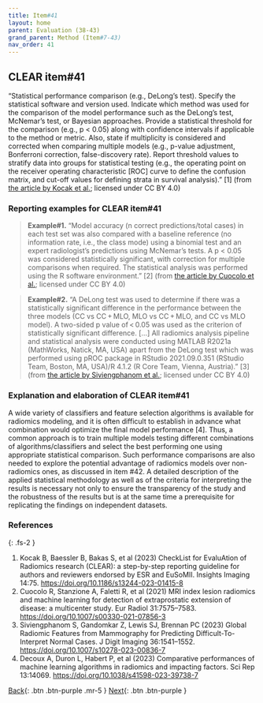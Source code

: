 ```yaml
---
title: Item#41
layout: home
parent: Evaluation (38-43)
grand_parent: Method (Item#7-43)
nav_order: 41
---
```


## CLEAR item#41


“Statistical performance comparison (e.g., DeLong’s test). Specify the statistical software and version used. Indicate which method was used for the comparison of the model performance such as the DeLong’s test, McNemar’s test, or Bayesian approaches. Provide a statistical threshold for the comparison (e.g., p < 0.05) along with confidence intervals if applicable to the method or metric. Also, state if multiplicity is considered and corrected when comparing multiple models (e.g., p-value adjustment, Bonferroni correction, false-discovery rate). Report threshold values to stratify data into groups for statistical testing (e.g., the operating point on the receiver operating characteristic [ROC] curve to define the confusion matrix, and cut-off values for defining strata in survival analysis).” [1] (from [the article by Kocak et al.](https://insightsimaging.springeropen.com/articles/10.1186/s13244-023-01415-8); licensed under CC BY 4.0)


### Reporting examples for CLEAR item#41

> **Example#1.** “Model accuracy (n correct predictions/total cases) in each test set was also compared with a baseline reference (no information rate, i.e., the class mode) using a binomial test and an expert radiologist’s predictions using McNemar’s tests. A p < 0.05 was considered statistically significant, with correction for multiple comparisons when required. The statistical analysis was performed using the R software environment.” [2] (from [the article by Cuocolo et al.](); licensed under CC BY 4.0)

> **Example#2.** “A DeLong test was used to determine if there was a statistically significant difference in the performance between the three models (CC vs CC + MLO, MLO vs CC + MLO, and CC vs MLO model). A two-sided p value of < 0.05 was used as the criterion of statistically significant difference. […] All radiomics analysis pipeline and statistical analysis were conducted using MATLAB R2021a (MathWorks, Natick, MA, USA) apart from the DeLong test which was performed using pROC package in RStudio 2021.09.0.351 (RStudio Team, Boston, MA, USA)/R 4.1.2 (R Core Team, Vienna, Austria).” [3] (from [the article by  Siviengphanom et al.](https://doi.org/10.1007/s10278-023-00836-7); licensed under CC BY 4.0)

### Explanation and elaboration of CLEAR item#41

A wide variety of classifiers and feature selection algorithms is available for radiomics modeling, and it is often difficult to establish in advance what combination would optimize the final model performance [4]. Thus, a common approach is to train multiple models testing different combinations of algorithms/classifiers and select the best performing one using appropriate statistical comparison. Such performance comparisons are also needed to explore the potential advantage of radiomics models over non-radiomics ones, as discussed in item #42. A detailed description of the applied statistical methodology as well as of the criteria for interpreting the results is necessary not only to ensure the transparency of the study and the robustness of the results but is at the same time a prerequisite for replicating the findings on independent datasets.

### References

{: .fs-2 }

1. 	Kocak B, Baessler B, Bakas S, et al (2023) CheckList for EvaluAtion of Radiomics research (CLEAR): a step-by-step reporting guideline for authors and reviewers endorsed by ESR and EuSoMII. Insights Imaging 14:75. https://doi.org/10.1186/s13244-023-01415-8
2. 	Cuocolo R, Stanzione A, Faletti R, et al (2021) MRI index lesion radiomics and machine learning for detection of extraprostatic extension of disease: a multicenter study. Eur Radiol 31:7575–7583. https://doi.org/10.1007/s00330-021-07856-3
3. 	Siviengphanom S, Gandomkar Z, Lewis SJ, Brennan PC (2023) Global Radiomic Features from Mammography for Predicting Difficult-To-Interpret Normal Cases. J Digit Imaging 36:1541–1552. https://doi.org/10.1007/s10278-023-00836-7
4. 	Decoux A, Duron L, Habert P, et al (2023) Comparative performances of machine learning algorithms in radiomics and impacting factors. Sci Rep 13:14069. https://doi.org/10.1038/s41598-023-39738-7



[Back](https://radiomic.github.io/CLEAR-E3/docs/Method%20(Item%207-43)/Evaluation%20(38-43)/Item40.html){: .btn .btn-purple .mr-5 }
[Next](https://radiomic.github.io/CLEAR-E3/docs/Method%20(Item%207-43)/Evaluation%20(38-43)/Item42.html){: .btn .btn-purple   }
